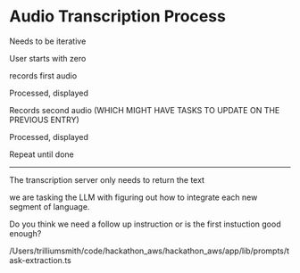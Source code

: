 # Audio Transcription Process

Needs to be iterative

User starts with zero

records first audio

Processed, displayed

Records second audio (WHICH MIGHT HAVE TASKS TO UPDATE ON THE PREVIOUS ENTRY)

Processed, displayed

Repeat until done

---

The transcription server only needs to return the text

we are tasking the LLM with figuring out how to integrate each new segment of language.

Do you think we need a follow up instruction or is the first instuction good enough?

/Users/trilliumsmith/code/hackathon_aws/hackathon_aws/app/lib/prompts/task-extraction.ts
